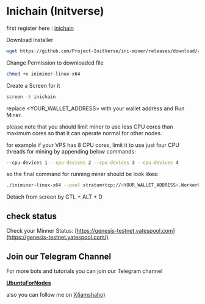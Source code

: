 # Inichain (Initverse)

first register here : [inichain](https://candy.inichain.com?invite=0xd40D965686aE9599693d32D12a481dA0C1d893Dc)

Download Installer

```bash
wget https://github.com/Project-InitVerse/ini-miner/releases/download/v1.0.0/iniminer-linux-x64
```

Change Permission to downloaded file

```bash
chmod +x iniminer-linux-x64
```

Create a Screen for it

```bash
screen -S inichain
```

replace <YOUR_WALLET_ADDRESS> with your wallet address and Run Miner.

please note that you should limit miner to use less CPU cores than maximum cores so that it can operate normal for other nodes.

for example if your VPS has 8 CPU cores, limit it to use just four CPU threads for mining by appending below commands:

```bash
--cpu-devices 1 --cpu-devices 2 --cpu-devices 3 --cpu-devices 4
```

so the final command for running miner should be look likes:

```bash
./iniminer-linux-x64 --pool stratum+tcp://<YOUR_WALLET_ADDRESS>.Worker001@pool-core-testnet.inichain.com:32672 --cpu-devices 1 --cpu-devices 2 --cpu-devices 3 --cpu-devices 4
```

Detach from screen by CTL + ALT + D

## check status

Check your Minner Status: [https://genesis-testnet.yatespool.com](https://genesis-testnet.yatespool.com/)

## Join our Telegram Channel

For more bots and tutorials you can join our Telegram channel

[**UbuntuForNodes**](https://t.me/ubuntufornodes)

also you can follow me on [X(iamshaho)](https://x.com/iamshaho)

